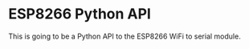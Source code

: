 ESP8266 Python API
==================

This is going to be a Python API to the ESP8266 WiFi to serial module.

